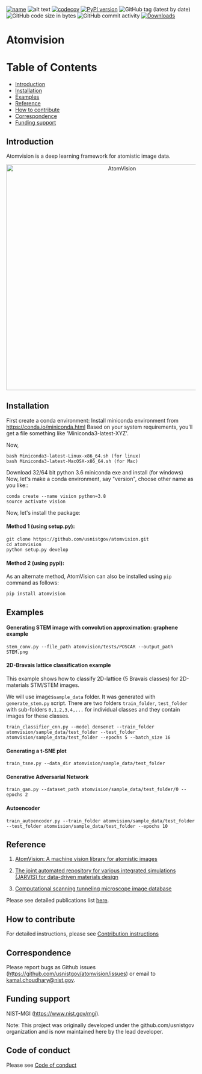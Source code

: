 
[![name](https://colab.research.google.com/assets/colab-badge.svg)](https://colab.research.google.com/github/knc6/jarvis-tools-notebooks/blob/master/jarvis-tools-notebooks/AtomVisionExample.ipynb)
![alt text](https://github.com/usnistgov/atomvision/actions/workflows/main.yml/badge.svg)
[![codecov](https://codecov.io/gh/usnistgov/atomvision/branch/master/graph/badge.svg?token=S5X4OYC80V)](https://codecov.io/gh/usnistgov/atomvision)
[![PyPI version](https://badge.fury.io/py/atomvision.svg)](https://badge.fury.io/py/atomvision)
![GitHub tag (latest by date)](https://img.shields.io/github/v/tag/usnistgov/atomvision)
![GitHub code size in bytes](https://img.shields.io/github/languages/code-size/usnistgov/atomvision)
![GitHub commit activity](https://img.shields.io/github/commit-activity/y/usnistgov/atomvision)
[![Downloads](https://pepy.tech/badge/atomvision)](https://pepy.tech/project/atomvision)
# Atomvision


# Table of Contents
* [Introduction](#intro)
* [Installation](#install)
* [Examples](#example)
* [Reference](#reference)
* [How to contribute](#contrib)
* [Correspondence](#corres)
* [Funding support](#fund)


<a name="intro"></a>
Introduction
-------------------------
Atomvision is a deep learning framework for atomistic image data.



<p align="center">
   <img src="https://github.com/usnistgov/atomvision/blob/develop/atomvision/AVFigure.PNG" alt="AtomVision"  width="600"/>
</p>

<a name="install"></a>
Installation
-------------------------
First create a conda environment:
Install miniconda environment from https://conda.io/miniconda.html
Based on your system requirements, you'll get a file something like 'Miniconda3-latest-XYZ'.

Now,

```
bash Miniconda3-latest-Linux-x86_64.sh (for linux)
bash Miniconda3-latest-MacOSX-x86_64.sh (for Mac)
```
Download 32/64 bit python 3.6 miniconda exe and install (for windows)
Now, let's make a conda environment, say "version", choose other name as you like::
```
conda create --name vision python=3.8
source activate vision
```

Now, let's install the package:

#### Method 1 (using setup.py):

```
git clone https://github.com/usnistgov/atomvision.git
cd atomvision
python setup.py develop
```

#### Method 2 (using pypi):

As an alternate method, AtomVision can also be installed using `pip` command as follows:
```
pip install atomvision
```

<a name="example"></a>
Examples
---------


#### Generating STEM image with convolution approximation: graphene example

```
stem_conv.py --file_path atomvision/tests/POSCAR --output_path STEM.png
```


#### 2D-Bravais lattice classification example
This example shows how to classify 2D-lattice (5 Bravais classes) for 2D-materials STM/STEM images.

We will use images``sample_data`` folder. It was generated with ``generate_stem.py`` script. There are  two folders ``train_folder``, ``test_folder`` with sub-folders ``0,1,2,3,4,...`` for individual classes and they contain images for these classes.

```
train_classifier_cnn.py --model densenet --train_folder atomvision/sample_data/test_folder --test_folder atomvision/sample_data/test_folder --epochs 5 --batch_size 16
```


#### Generating a t-SNE  plot

```
train_tsne.py --data_dir atomvision/sample_data/test_folder
```

#### Generative Adversarial Network

```
train_gan.py --dataset_path atomvision/sample_data/test_folder/0 --epochs 2
```

#### Autoencoder

```
train_autoencoder.py --train_folder atomvision/sample_data/test_folder --test_folder atomvision/sample_data/test_folder --epochs 10
```


<a name="reference"></a>
Reference
---------

1) [AtomVision: A machine vision library for atomistic images](https://arxiv.org/abs/2212.02586)

2) [The joint automated repository for various integrated simulations (JARVIS) for data-driven materials design](https://www.nature.com/articles/s41524-020-00440-1)

3) [Computational scanning tunneling microscope image database](https://www.nature.com/articles/s41597-021-00824-y)

Please see detailed publications list [here](https://jarvis-tools.readthedocs.io/en/master/publications.html).

<a name="contrib"></a>
How to contribute
-----------------

For detailed instructions, please see [Contribution instructions](https://github.com/usnistgov/jarvis/blob/master/Contribution.rst)

<a name="corres"></a>
Correspondence
--------------------

Please report bugs as Github issues (https://github.com/usnistgov/atomvision/issues) or email to kamal.choudhary@nist.gov.

<a name="fund"></a>
Funding support
--------------------

NIST-MGI (https://www.nist.gov/mgi).

Note: This project was originally developed under the github.com/usnistgov organization and is now maintained here by the lead developer.

Code of conduct
--------------------

Please see [Code of conduct](https://github.com/usnistgov/jarvis/blob/master/CODE_OF_CONDUCT.md)

